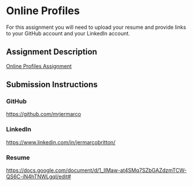 # Online Profiles
For this assignment you will need to upload your resume and provide links to your GitHub account and your LinkedIn account.

## Assignment Description
[Online Profiles Assignment](https://education.launchcode.org/liftoff/modules/assignments/online-profiles)

## Submission Instructions
 
### GitHub

https://github.com/mrjermarco
 
### LinkedIn

https://www.linkedin.com/in/jermarcobritton/

### Resume

https://docs.google.com/document/d/1_llMaw-at4SMq7SZbGAZdzmTCW-QS6C-iN4hTNWLgqI/edit#